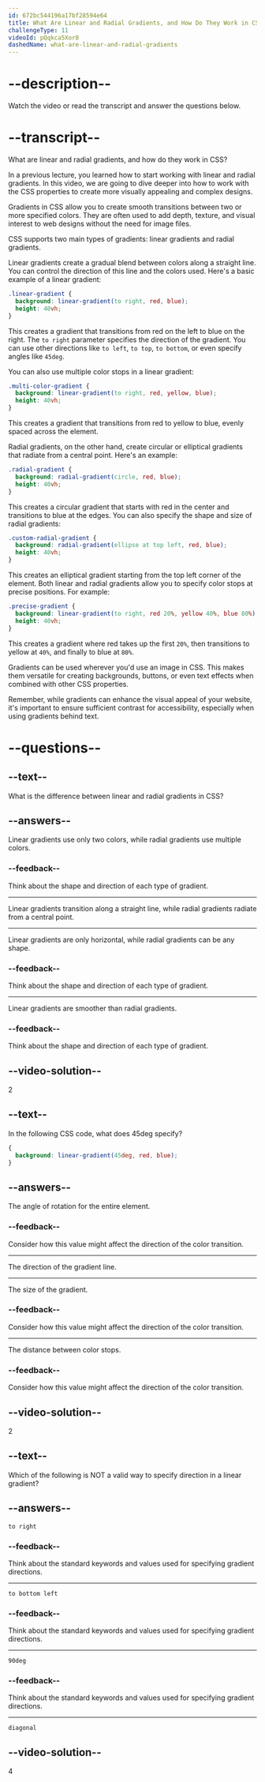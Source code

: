 ```yaml
---
id: 672bc544196a17bf28594e64
title: What Are Linear and Radial Gradients, and How Do They Work in CSS?
challengeType: 11
videoId: pQqkca5Xor8
dashedName: what-are-linear-and-radial-gradients
---
```


# --description--

Watch the video or read the transcript and answer the questions below.

# --transcript--

What are linear and radial gradients, and how do they work in CSS?

In a previous lecture, you learned how to start working with linear and radial gradients. In this video, we are going to dive deeper into how to work with the CSS properties to create more visually appealing and complex designs.

Gradients in CSS allow you to create smooth transitions between two or more specified colors. They are often used to add depth, texture, and visual interest to web designs without the need for image files.

CSS supports two main types of gradients: linear gradients and radial gradients.

Linear gradients create a gradual blend between colors along a straight line. You can control the direction of this line and the colors used. Here's a basic example of a linear gradient:

```css
.linear-gradient {
  background: linear-gradient(to right, red, blue);
  height: 40vh;
}
```

This creates a gradient that transitions from red on the left to blue on the right. The `to right` parameter specifies the direction of the gradient. You can use other directions like `to left`, `to top`, `to bottom`, or even specify angles like `45deg`.

You can also use multiple color stops in a linear gradient:

```css
.multi-color-gradient {
  background: linear-gradient(to right, red, yellow, blue);
  height: 40vh;
}
```

This creates a gradient that transitions from red to yellow to blue, evenly spaced across the element.

Radial gradients, on the other hand, create circular or elliptical gradients that radiate from a central point. Here's an example:

```css
.radial-gradient {
  background: radial-gradient(circle, red, blue);
  height: 40vh;
}
```

This creates a circular gradient that starts with red in the center and transitions to blue at the edges. You can also specify the shape and size of radial gradients:

```css
.custom-radial-gradient {
  background: radial-gradient(ellipse at top left, red, blue);
  height: 40vh;
}
```

This creates an elliptical gradient starting from the top left corner of the element. Both linear and radial gradients allow you to specify color stops at precise positions. For example:

```css
.precise-gradient {
  background: linear-gradient(to right, red 20%, yellow 40%, blue 80%);
  height: 40vh;
}
```

This creates a gradient where red takes up the first `20%`, then transitions to yellow at `40%`, and finally to blue at `80%`.

Gradients can be used wherever you'd use an image in CSS. This makes them versatile for creating backgrounds, buttons, or even text effects when combined with other CSS properties.

Remember, while gradients can enhance the visual appeal of your website, it's important to ensure sufficient contrast for accessibility, especially when using gradients behind text.

# --questions--

## --text--

What is the difference between linear and radial gradients in CSS?

## --answers--

Linear gradients use only two colors, while radial gradients use multiple colors.

### --feedback--

Think about the shape and direction of each type of gradient.

---

Linear gradients transition along a straight line, while radial gradients radiate from a central point.

---

Linear gradients are only horizontal, while radial gradients can be any shape.

### --feedback--

Think about the shape and direction of each type of gradient.

---

Linear gradients are smoother than radial gradients.

### --feedback--

Think about the shape and direction of each type of gradient.

## --video-solution--

2

## --text--

In the following CSS code, what does 45deg specify?

```css
{
  background: linear-gradient(45deg, red, blue);
}
```

## --answers--

The angle of rotation for the entire element.

### --feedback--

Consider how this value might affect the direction of the color transition.

---

The direction of the gradient line.

---

The size of the gradient.

### --feedback--

Consider how this value might affect the direction of the color transition.

---

The distance between color stops.

### --feedback--

Consider how this value might affect the direction of the color transition.

## --video-solution--

2

## --text--

Which of the following is NOT a valid way to specify direction in a linear gradient?

## --answers--

`to right`

### --feedback--

Think about the standard keywords and values used for specifying gradient directions.

---

`to bottom left`

### --feedback--

Think about the standard keywords and values used for specifying gradient directions.

---

`90deg`

### --feedback--

Think about the standard keywords and values used for specifying gradient directions.

---

`diagonal`

## --video-solution--

4
